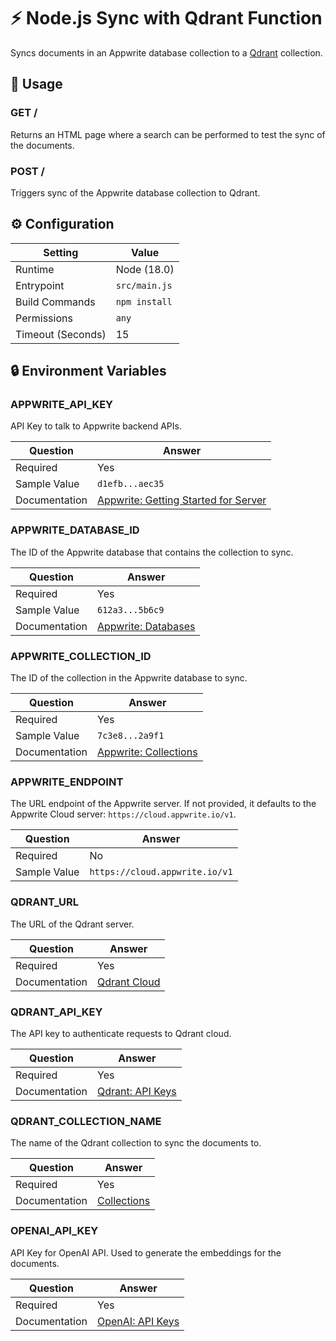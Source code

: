 # ⚡ Node.js Sync with Qdrant Function

Syncs documents in an Appwrite database collection to a [Qdrant](https://qdrant.tech/) collection.

## 🧰 Usage

### GET /

Returns an HTML page where a search can be performed to test the sync of the documents.

### POST /

Triggers sync of the Appwrite database collection to Qdrant.

## ⚙️ Configuration

| Setting           | Value         |
| ----------------- | ------------- |
| Runtime           | Node (18.0)   |
| Entrypoint        | `src/main.js` |
| Build Commands    | `npm install` |
| Permissions       | `any`         |
| Timeout (Seconds) | 15            |

## 🔒 Environment Variables

### APPWRITE_API_KEY

API Key to talk to Appwrite backend APIs.

| Question      | Answer                                                                                             |
| ------------- | -------------------------------------------------------------------------------------------------- |
| Required      | Yes                                                                                                |
| Sample Value  | `d1efb...aec35`                                                                                    |
| Documentation | [Appwrite: Getting Started for Server](https://appwrite.io/docs/getting-started-for-server#apiKey) |

### APPWRITE_DATABASE_ID

The ID of the Appwrite database that contains the collection to sync.

| Question      | Answer                                                    |
| ------------- | --------------------------------------------------------- |
| Required      | Yes                                                       |
| Sample Value  | `612a3...5b6c9`                                           |
| Documentation | [Appwrite: Databases](https://appwrite.io/docs/databases) |

### APPWRITE_COLLECTION_ID

The ID of the collection in the Appwrite database to sync.

| Question      | Answer                                                                 |
| ------------- | ---------------------------------------------------------------------- |
| Required      | Yes                                                                    |
| Sample Value  | `7c3e8...2a9f1`                                                        |
| Documentation | [Appwrite: Collections](https://appwrite.io/docs/databases#collection) |

### APPWRITE_ENDPOINT

The URL endpoint of the Appwrite server. If not provided, it defaults to the Appwrite Cloud server: `https://cloud.appwrite.io/v1`.

| Question     | Answer                         |
| ------------ | ------------------------------ |
| Required     | No                             |
| Sample Value | `https://cloud.appwrite.io/v1` |

### QDRANT_URL

The URL of the Qdrant server.

| Question      | Answer                                                                                             |
| ------------- | -------------------------------------------------------------------------------------------------- |
| Required      | Yes                                                                                                |
| Documentation | [Qdrant Cloud](https://qdrant.tech/documentation/cloud/#getting-started-with-qdrant-managed-cloud) |

### QDRANT_API_KEY

The API key to authenticate requests to Qdrant cloud.

| Question      | Answer                                                                     |
| ------------- | -------------------------------------------------------------------------- |
| Required      | Yes                                                                        |
| Documentation | [Qdrant: API Keys](https://qdrant.tech/documentation/cloud/authentication) |

### QDRANT_COLLECTION_NAME

The name of the Qdrant collection to sync the documents to.

| Question      | Answer                                                                 |
| ------------- | ---------------------------------------------------------------------- |
| Required      | Yes                                                                    |
| Documentation | [Collections](https://qdrant.tech/documentation/concepts/collections/) |

### OPENAI_API_KEY

API Key for OpenAI API. Used to generate the embeddings for the documents.

| Question      | Answer                                                   |
| ------------- | -------------------------------------------------------- |
| Required      | Yes                                                      |
| Documentation | [OpenAI: API Keys](https://platform.openai.com/api-keys) |

